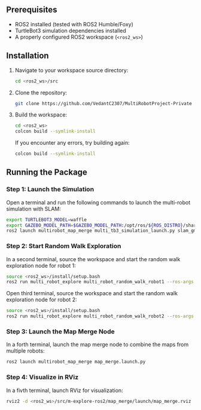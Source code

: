 
## Prerequisites
- ROS2 installed (tested with ROS2 Humble/Foxy)
- TurtleBot3 simulation dependencies installed
- A properly configured ROS2 workspace (`<ros2_ws>`)

## Installation

1. Navigate to your workspace source directory:
    ```bash
    cd <ros2_ws>/src
    ```

2. Clone the repository:
    ```bash
    git clone https://github.com/VedantC2307/MultiRobotProject-Private
    ```

3. Build the workspace:
    ```bash
    cd <ros2_ws>
    colcon build --symlink-install
    ```
    If you encounter any errors, try building again:
    ```bash
    colcon build --symlink-install
    ```

## Running the Package

### Step 1: Launch the Simulation
Open a terminal and run the following commands to launch the multi-robot simulation with SLAM:
```bash
export TURTLEBOT3_MODEL=waffle
export GAZEBO_MODEL_PATH=$GAZEBO_MODEL_PATH:/opt/ros/${ROS_DISTRO}/share/turtlebot3_gazebo/models
ros2 launch multirobot_map_merge multi_tb3_simulation_launch.py slam_gmapping:=True
```
### Step 2: Start Random Walk Exploration
In a second terminal, source the workspace and start the random walk exploration node for robot 1:
```bash
source <ros2_ws>/install/setup.bash
ros2 run multi_robot_explore multi_robot_random_walk_robot1 --ros-args --params-file ./src/multi_robot_explore/config/robot_params.yaml
```
Open third terminal, source the workspace and start the random walk exploration node for robot 2:
```bash
source <ros2_ws>/install/setup.bash
ros2 run multi_robot_explore multi_robot_random_walk_robot2 --ros-args --params-file ./src/multi_robot_explore/config/robot_params.yaml
```

### Step 3: Launch the Map Merge Node
In a forth terminal, launch the map merge node to combine the maps from multiple robots:
```bash
ros2 launch multirobot_map_merge map_merge.launch.py
```

### Step 4: Visualize in RViz

In a fivth terminal, launch RViz for visualization:
```bash
rviz2 -d <ros2_ws>/src/m-explore-ros2/map_merge/launch/map_merge.rviz
```
